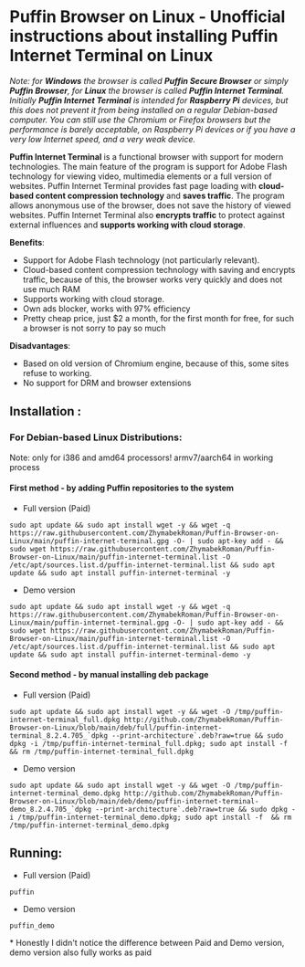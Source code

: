 # Puffin Browser on Linux - Unofficial instructions about installing Puffin Internet Terminal on Linux
_Note: for **Windows** the browser is called **Puffin Secure Browser** or simply **Puffin Browser**, for **Linux** the browser is called **Puffin Internet Terminal**. Initially **Puffin Internet Terminal** is intended for **Raspberry Pi** devices, but this does not prevent it from being installed on a regular Debian-based computer.
You can still use the Chromium or Firefox browsers but the performance is barely acceptable, on Raspberry Pi devices or if you have a very low Internet speed, and a very weak device._

**Puffin Internet Terminal** is a functional browser with support for modern technologies. The main feature of the program is support for Adobe Flash technology for viewing video, multimedia elements or a full version of websites. Puffin Internet Terminal provides fast page loading with **cloud-based content compression technology** and **saves traffic**. The program allows anonymous use of the browser, does not save the history of viewed websites. Puffin Internet Terminal also **encrypts traffic** to protect against external influences and **supports working with cloud storage**.

**Benefits**:
- Support for Adobe Flash technology (not particularly relevant).
- Сloud-based content compression technology with saving and encrypts traffic, because of this, the browser works very quickly and does not use much RAM
- Supports working with cloud storage.
- Own ads blocker, works with 97% efficiency
- Pretty cheap price, just $2 a month, for the first month for free, for such a browser is not sorry to pay so much

**Disadvantages**:
- Based on old version of Chromium engine, because of this, some sites refuse to working.
- No support for DRM and browser extensions

## Installation :
### For Debian-based Linux Distributions:
Note: only for i386 and amd64 processors! armv7/aarch64 in working process
#### First method - by adding Puffin repositories to the system
- Full version (Paid)
```
sudo apt update && sudo apt install wget -y && wget -q https://raw.githubusercontent.com/ZhymabekRoman/Puffin-Browser-on-Linux/main/puffin-internet-terminal.gpg -O- | sudo apt-key add - && sudo wget https://raw.githubusercontent.com/ZhymabekRoman/Puffin-Browser-on-Linux/main/puffin-internet-terminal.list -O /etc/apt/sources.list.d/puffin-internet-terminal.list && sudo apt update && sudo apt install puffin-internet-terminal -y
```
- Demo version
```
sudo apt update && sudo apt install wget -y && wget -q https://raw.githubusercontent.com/ZhymabekRoman/Puffin-Browser-on-Linux/main/puffin-internet-terminal.gpg -O- | sudo apt-key add - && sudo wget https://raw.githubusercontent.com/ZhymabekRoman/Puffin-Browser-on-Linux/main/puffin-internet-terminal.list -O /etc/apt/sources.list.d/puffin-internet-terminal.list && sudo apt update && sudo apt install puffin-internet-terminal-demo -y
```
#### Second method - by manual installing deb package
- Full version (Paid)
```
sudo apt update && sudo apt install wget -y && wget -O /tmp/puffin-internet-terminal_full.dpkg http://github.com/ZhymabekRoman/Puffin-Browser-on-Linux/blob/main/deb/full/puffin-internet-terminal_8.2.4.705_`dpkg --print-architecture`.deb?raw=true && sudo dpkg -i /tmp/puffin-internet-terminal_full.dpkg; sudo apt install -f  && rm /tmp/puffin-internet-terminal_full.dpkg
```
- Demo version
```
sudo apt update && sudo apt install wget -y && wget -O /tmp/puffin-internet-terminal_demo.dpkg http://github.com/ZhymabekRoman/Puffin-Browser-on-Linux/blob/main/deb/demo/puffin-internet-terminal-demo_8.2.4.705_`dpkg --print-architecture`.deb?raw=true && sudo dpkg -i /tmp/puffin-internet-terminal_demo.dpkg; sudo apt install -f  && rm /tmp/puffin-internet-terminal_demo.dpkg
```

## Running:
- Full version (Paid)
```
puffin
```
- Demo version
```
puffin_demo
```


\* Honestly I didn't notice the difference between Paid and Demo version, demo version also fully works as paid